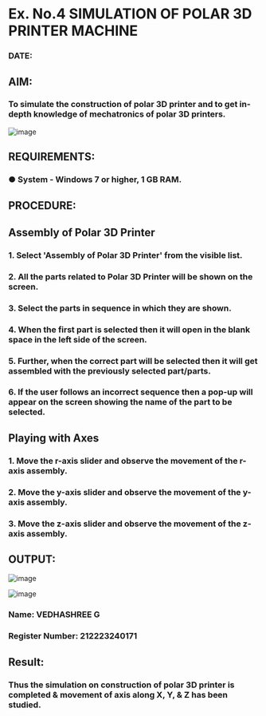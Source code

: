 # Ex. No.4 SIMULATION OF POLAR 3D PRINTER MACHINE

### DATE: 

## AIM:
### To simulate the construction of polar 3D printer and to get in-depth knowledge of mechatronics of polar 3D printers.

![image](https://github.com/Sellakumar1987/Ex.-No.-4---SIMULATION-OF-POLAR-3D-PRINTER-MACHINE/assets/113594316/b551f195-9877-49a2-99bb-a9efcfb3381a)

## REQUIREMENTS:
### ●	System - Windows 7 or higher, 1 GB RAM.

## PROCEDURE:

## Assembly of Polar 3D Printer
### 1.	Select 'Assembly of Polar 3D Printer' from the visible list.
### 2.	All the parts related to Polar 3D Printer will be shown on the screen.
### 3.	Select the parts in sequence in which they are shown.
### 4.	When the first part is selected then it will open in the blank space in the left side of the screen.
### 5.	Further, when the correct part will be selected then it will get assembled with the previously selected part/parts.
### 6.	If the user follows an incorrect sequence then a pop-up will appear on the screen showing the name of the part to be selected.

## Playing with Axes
### 1.	Move the r-axis slider and observe the movement of the r-axis assembly.
### 2.	Move the y-axis slider and observe the movement of the y-axis assembly.
### 3.	Move the z-axis slider and observe the movement of the z-axis assembly.

## OUTPUT:

![image](https://github.com/Vedha0406/Ex.-No.-4---SIMULATION-OF-POLAR-3D-PRINTER-MACHINE/assets/150884870/256e97c8-5fc8-4eb4-bc19-d4fb055cd88a)

![image](https://github.com/Vedha0406/Ex.-No.-4---SIMULATION-OF-POLAR-3D-PRINTER-MACHINE/assets/150884870/2397cc26-2dfe-40b1-bec5-d4f9294cdf78)



### Name: VEDHASHREE G
### Register Number: 212223240171

## Result: 
### Thus the simulation on construction of polar 3D printer is completed & movement of axis along X, Y, & Z has been studied.

